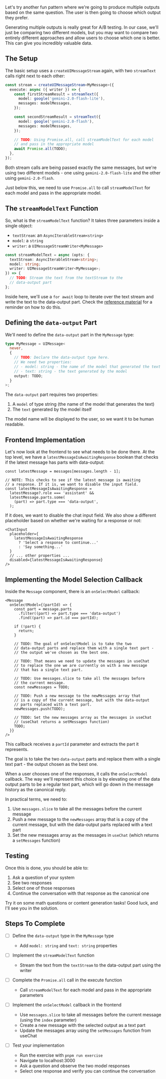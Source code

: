 Let's try another fun pattern where we're going to produce multiple outputs based on the same question. The user is then going to choose which output they prefer.

Generating multiple outputs is really great for A/B testing. In our case, we'll just be comparing two different models, but you may want to compare two entirely different approaches and allow users to choose which one is better. This can give you incredibly valuable data.

## The Setup

The basic setup uses a `createUIMessageStream` again, with two `streamText` calls right next to each other:

```ts
const stream = createUIMessageStream<MyMessage>({
  execute: async ({ writer }) => {
    const firstStreamResult = streamText({
      model: google('gemini-2.0-flash-lite'),
      messages: modelMessages,
    });

    const secondStreamResult = streamText({
      model: google('gemini-2.0-flash'),
      messages: modelMessages,
    });

    // TODO: Using Promise.all, call streamModelText for each model
    // and pass in the appropriate model
    await Promise.all(TODO);
  },
});
```

Both stream calls are being passed exactly the same messages, but we're using two different models - one using `gemini-2.0-flash-lite` and the other using `gemini-2.0-flash`.

Just below this, we need to use `Promise.all` to call `streamModelText` for each model and pass in the appropriate model.

## The `streamModelText` Function

So, what is the `streamModelText` function? It takes three parameters inside a single object:

- `textStream`: an `AsyncIterableStream<string>`
- `model`: a `string`
- `writer`: a `UIMessageStreamWriter<MyMessage>`

```ts
const streamModelText = async (opts: {
  textStream: AsyncIterableStream<string>;
  model: string;
  writer: UIMessageStreamWriter<MyMessage>;
}) => {
  // TODO: Stream the text from the textStream to the
  // data-output part
};
```

Inside here, we'll use a `for await` loop to iterate over the text stream and write the text to the data-output part. Check the [reference material](/exercises/99-reference/99.05-custom-data-parts-stream-to-frontend/explainer/readme.md) for a reminder on how to do this.

## Defining the `data-output` Part

We'll need to define the `data-output` part in the `MyMessage` type:

```ts
type MyMessage = UIMessage<
  never,
  {
    // TODO: Declare the data-output type here.
    // We need two properties:
    // - model: string - the name of the model that generated the text
    // - text: string - the text generated by the model
    output: TODO;
  }
>;
```

The `data-output` part requires two properties:

1. A `model` of type string (the name of the model that generates the text)
2. The `text` generated by the model itself

The model name will be displayed to the user, so we want it to be human readable.

## Frontend Implementation

Let's now look at the frontend to see what needs to be done there. At the top level, we have a `latestMessageIsAwaitingResponse` boolean that checks if the latest message has parts with data-output:

```tsx
const latestMessage = messages[messages.length - 1];

// NOTE: This checks to see if the latest message is awaiting
// a response. If it is, we want to disable the input field.
const latestMessageIsAwaitingResponse =
  latestMessage?.role === 'assistant' &&
  latestMessage.parts.some(
    (part) => part.type === 'data-output',
  );
```

If it does, we want to disable the chat input field. We also show a different placeholder based on whether we're waiting for a response or not:

```tsx
<ChatInput
  placeholder={
    latestMessageIsAwaitingResponse
      ? 'Select a response to continue...'
      : 'Say something...'
  }
  // ... other properties ...
  disabled={latestMessageIsAwaitingResponse}
/>
```

## Implementing the Model Selection Callback

Inside the `Message` component, there is an `onSelectModel` callback:

```tsx
<Message
  onSelectModel={(partId) => {
    const part = message.parts
      .filter((part) => part.type === 'data-output')
      .find((part) => part.id === partId);

    if (!part) {
      return;
    }

    // TODO: The goal of onSelectModel is to take the two
    // data-output parts and replace them with a single text part -
    // the output we've chosen as the best one.

    // TODO: That means we need to update the messages in useChat
    // to replace the one we are currently on with a new message
    // that has a single text part.

    // TODO: Use messages.slice to take all the messages before
    // the current message.
    const newMessages = TODO;

    // TODO: Push a new message to the newMessages array that
    // is a copy of the current message, but with the data-output
    // parts replaced with a text part.
    newMessages.push(TODO);

    // TODO: Set the new messages array as the messages in useChat
    // (useChat returns a setMessages function)
    TODO;
  }}
/>
```

This callback receives a `partId` parameter and extracts the part it represents.

The goal is to take the two `data-output` parts and replace them with a single text part - the output chosen as the best one.

When a user chooses one of the responses, it calls the `onSelectModel` callback. The way we'll represent this choice is by elevating one of the data output parts to be a regular text part, which will go down in the message history as the canonical reply.

In practical terms, we need to:

1. Use `messages.slice` to take all the messages before the current message
2. Push a new message to the `newMessages` array that is a copy of the current message, but with the data-output parts replaced with a text part
3. Set the new messages array as the messages in `useChat` (which returns a `setMessages` function)

## Testing

Once this is done, you should be able to:

1. Ask a question of your system
2. See two responses
3. Select one of those responses
4. Continue the conversation with that response as the canonical one

Try it on some math questions or content generation tasks! Good luck, and I'll see you in the solution.

## Steps To Complete

- [ ] Define the `data-output` type in the `MyMessage` type
  - Add `model: string` and `text: string` properties

- [ ] Implement the `streamModelText` function
  - Stream the text from the `textStream` to the data-output part using the writer

- [ ] Complete the `Promise.all` call in the execute function
  - Call `streamModelText` for each model and pass in the appropriate parameters

- [ ] Implement the `onSelectModel` callback in the frontend
  - Use `messages.slice` to take all messages before the current message (using the `index` parameter)
  - Create a new message with the selected output as a text part
  - Update the messages array using the `setMessages` function from useChat

- [ ] Test your implementation
  - Run the exercise with `pnpm run exercise`
  - Navigate to localhost:3000
  - Ask a question and observe the two model responses
  - Select one response and verify you can continue the conversation
